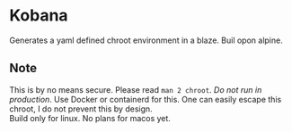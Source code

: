 # Kobana

Generates a yaml defined chroot environment in a blaze. Buil opon alpine.

## Note

This is by no means secure. Please read `man 2 chroot`. *Do not run in production*. Use Docker or containerd for this. One can easily escape this chroot, I do not prevent this by design.  
Build only for linux. No plans for macos yet.

